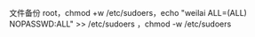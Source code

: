 文件备份
root，chmod +w /etc/sudoers，echo "weilai ALL=(ALL) NOPASSWD:ALL" >> /etc/sudoers  ，chmod -w /etc/sudoers
